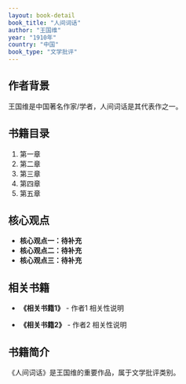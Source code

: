 ```yaml
---
layout: book-detail
book_title: "人间词话"
author: "王国维"
year: "1910年"
country: "中国"
book_type: "文学批评"
---
```


## 作者背景

王国维是中国著名作家/学者，人间词话是其代表作之一。

## 书籍目录

1. 第一章
2. 第二章
3. 第三章
4. 第四章
5. 第五章

## 核心观点

- **核心观点一：待补充**
- **核心观点二：待补充**
- **核心观点三：待补充**

## 相关书籍

- **《相关书籍1》** - 作者1
  相关性说明

- **《相关书籍2》** - 作者2
  相关性说明


## 书籍简介

《人间词话》是王国维的重要作品，属于文学批评类别。
